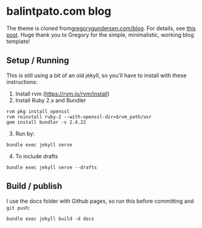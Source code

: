 # balintpato.com blog

The theme is cloned from[gregorygundersen.com/blog](http://gregorygundersen.com/blog/). For details, see [this post](http://gregorygundersen.com/blog/2020/06/21/blog-theme).
Huge thank you to Gregory for the simple, minimalistic, working blog template! 


## Setup / Running 

This is still using a bit of an old jekyll, so you'll have to install with these instructions: 

1. Install rvm (https://rvm.io/rvm/install)
2. Install Ruby 2.x and Bundler
```
rvm pkg install openssl
rvm reinstall ruby-2 --with-openssl-dir=$rvm_path/usr
gem install bundler -v 2.4.22
```
3. Run by:

```
bundle exec jekyll serve 
```
4. To include drafts 
```
bundle exec jekyll serve --drafts
```

## Build / publish

I use the docs folder with Github pages, so run this before committing and `git push`:

```
bundle exec jekyll build -d docs
```
